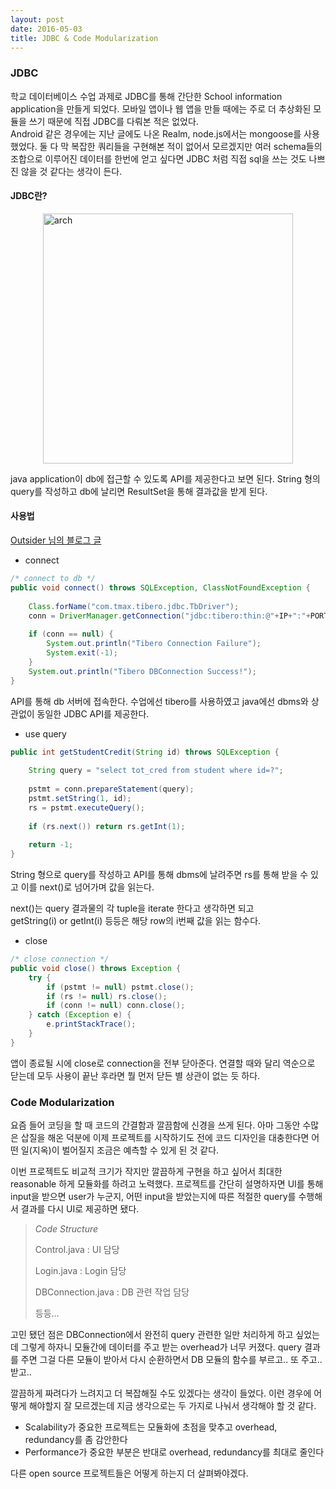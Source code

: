 ```yaml
---
layout: post
date: 2016-05-03
title: JDBC & Code Modularization
---
```


### JDBC

학교 데이터베이스 수업 과제로 JDBC를 통해 간단한 School information application을 만들게 되었다. 모바일 앱이나 웹 앱을 만들 때에는 주로 더 추상화된 
모듈을 쓰기 때문에 직접 JDBC를 다뤄본 적은 없었다.  
Android 같은 경우에는 지난 글에도 나온 Realm, node.js에서는 mongoose를 사용했었다. 둘 다 막 복잡한 쿼리들을 구현해본 적이 없어서 모르겠지만 
여러 schema들의 조합으로 이루어진 데이터를 한번에 얻고 싶다면 JDBC 처럼 직접 sql을 쓰는 것도 나쁘진 않을 것 같다는 생각이 든다.


#### JDBC란?

<img src="http://1.bp.blogspot.com/-tLMCqec9dF0/VJeaTFnbwYI/AAAAAAAAGpA/sbjyPvg-aig/s1600/JDBC-Architecture.gif" alt="arch" style="width: 400px; display: block; margin: 0 auto;"/>


java application이 db에 접근할 수 있도록 API를 제공한다고 보면 된다. String 형의 query를 작성하고 db에 날리면 ResultSet을 통해 결과값을 받게 된다.


#### 사용법

[Outsider 님의 블로그 글][blog_outsider]

* connect

```java
/* connect to db */
public void connect() throws SQLException, ClassNotFoundException {
    
    Class.forName("com.tmax.tibero.jdbc.TbDriver");
    conn = DriverManager.getConnection("jdbc:tibero:thin:@"+IP+":"+PORT+":"+TB_SID, userid, pwd);
    
    if (conn == null) {
        System.out.println("Tibero Connection Failure");
        System.exit(-1);
    }
    System.out.println("Tibero DBConnection Success!");
}
```
API를 통해 db 서버에 접속한다. 수업에선 tibero를 사용하였고 java에선 dbms와 상관없이 동일한 JDBC API를 제공한다.

* use query

```java
public int getStudentCredit(String id) throws SQLException {
		
    String query = "select tot_cred from student where id=?";
    
    pstmt = conn.prepareStatement(query);
    pstmt.setString(1, id);
    rs = pstmt.executeQuery();
    
    if (rs.next()) return rs.getInt(1);
    
    return -1;
}
```
String 형으로 query를 작성하고 API를 통해 dbms에 날려주면 rs를 통해 받을 수 있고 이를 next()로 넘어가며 값을 읽는다.  

next()는 query 결과물의 각 tuple을 iterate 한다고 생각하면 되고  
getString(i) or getInt(i) 등등은 해당 row의 i번째 값을 읽는 함수다.

* close

```java
/* close connection */
public void close() throws Exception {
    try {
        if (pstmt != null) pstmt.close();
        if (rs != null) rs.close();
        if (conn != null) conn.close();
    } catch (Exception e) {
        e.printStackTrace();
    }
}
```
앱이 종료될 시에 close로 connection을 전부 닫아준다. 연결할 때와 달리 역순으로 닫는데 모두 사용이 끝난 후라면 뭘 먼저 닫든 별 상관이 
없는 듯 하다.


### Code Modularization

요즘 들어 코딩을 할 때 코드의 간결함과 깔끔함에 신경을 쓰게 된다. 아마 그동안 수많은 삽질을 해온 덕분에 이제 프로젝트를 시작하기도 전에 코드 디자인을 
대충한다면 어떤 일(지옥)이 벌어질지 조금은 예측할 수 있게 된 것 같다.

이번 프로젝트도 비교적 크기가 작지만 깔끔하게 구현을 하고 싶어서 최대한 reasonable 하게 모듈화를 하려고 노력했다. 프로젝트를 간단히 설명하자면 UI를 통해 
input을 받으면 user가 누군지, 어떤 input을 받았는지에 따른 적절한 query를 수행해서 결과를 다시 UI로 제공하면 됐다.

> *Code Structure*
>
> Control.java : UI 담당
>
> Login.java : Login 담당
>
> DBConnection.java : DB 관련 작업 담당
>
> 등등...

고민 됐던 점은 DBConnection에서 완전히 query 관련한 일만 처리하게 하고 싶었는데 그렇게 하자니 모듈간에 데이터를 주고 받는 overhead가 너무 커졌다.
query 결과를 주면 그걸 다른 모듈이 받아서 다시 순환하면서 DB 모듈의 함수를 부르고.. 또 주고.. 받고..

깔끔하게 짜려다가 느려지고 더 복잡해질 수도 있겠다는 생각이 들었다. 이런 경우에 어떻게 해야할지 잘 모르겠는데 지금 생각으로는 두 가지로 나눠서 생각해야 할 것 같다.

* Scalability가 중요한 프로젝트는 모듈화에 초점을 맞추고 overhead, redundancy를 좀 감안한다
* Performance가 중요한 부분은 반대로 overhead, redundancy를 최대로 줄인다

다른 open source 프로젝트들은 어떻게 하는지 더 살펴봐야겠다.



[blog_outsider]: https://blog.outsider.ne.kr/6